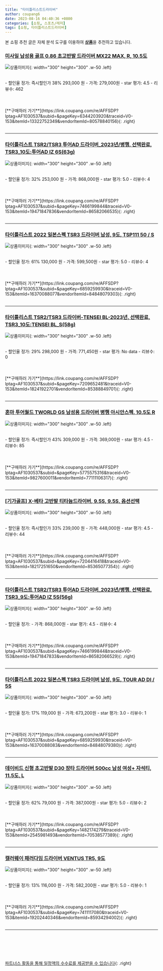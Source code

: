```yaml
---
title: "타이틀리스트드라이버"
author: coupang6
date: 2023-08-16 04:40:36 +0800
categories: [쇼핑, 스포츠/레저]
tags: [쇼핑, 타이틀리스트드라이버]
---
```


본 쇼핑 추천 글은 자체 분석 도구를 이용하여 [**상품**](https://link.coupang.com/a/bao1ui)을 추천하고 있습니다.

### [미사일 남성용 골프 0.86 초고반발 드라이버 MX22 MAX, R, 10.5도](https://link.coupang.com/re/AFFSDP?lptag=AF1030537&subid=&pageKey=6344203920&traceid=V0-153&itemId=13322752349&vendorItemId=80578840156)

![상품이미지](https://thumbnail10.coupangcdn.com/thumbnails/remote/230x230ex/image/retail/images/2022/02/16/12/6/3bf65a08-8705-4de2-8f01-36b7ff38d667.jpg){: width="300" height="300" .w-50 .left}


<br>
- 할인율 정가: 즉시할인가 38%  293,000   원
- 가격: 279,000원
- star 평가: 4.5
- 리뷰수: 462
<br>
<br>
<br>
<br>
[**구매하러 가기**](https://link.coupang.com/re/AFFSDP?lptag=AF1030537&subid=&pageKey=6344203920&traceid=V0-153&itemId=13322752349&vendorItemId=80578840156){: .right}
<br>
<br>

---

### [타이틀리스트 TSR2/TSR3 투어AD 드라이버_2023년/병행, 선택완료, TSR3_10도:투어AD IZ 6S(63g)](https://link.coupang.com/re/AFFSDP?lptag=AF1030537&subid=&pageKey=7466199844&traceid=V0-153&itemId=19471847836&vendorItemId=86582066535)

![상품이미지](https://thumbnail6.coupangcdn.com/thumbnails/remote/230x230ex/image/vendor_inventory/a98b/9fa86a32b1e1e390d432b7105cee4b7c8e71751764311b25aaead45fd963.jpg){: width="300" height="300" .w-50 .left}


<br>
- 할인율 정가: 32%  253,000   원
- 가격: 868,000원
- star 평가: 5.0
- 리뷰수: 4
<br>
<br>
<br>
<br>
[**구매하러 가기**](https://link.coupang.com/re/AFFSDP?lptag=AF1030537&subid=&pageKey=7466199844&traceid=V0-153&itemId=19471847836&vendorItemId=86582066535){: .right}
<br>
<br>

---

### [타이틀리스트 2022 일본스펙 TSR3 드라이버 남성, 9도, TSP111 50 / S](https://link.coupang.com/re/AFFSDP?lptag=AF1030537&subid=&pageKey=6859259930&traceid=V0-153&itemId=16370088077&vendorItemId=84848079303)

![상품이미지](https://thumbnail8.coupangcdn.com/thumbnails/remote/230x230ex/image/vendor_inventory/4cda/dec33aa7195b9eac7fb67e1b8fb322a7f0fa16cf1b526601b04673b71c04.jpg){: width="300" height="300" .w-50 .left}


<br>
- 할인율 정가: 61%  130,000   원
- 가격: 599,500원
- star 평가: 5.0
- 리뷰수: 4
<br>
<br>
<br>
<br>
[**구매하러 가기**](https://link.coupang.com/re/AFFSDP?lptag=AF1030537&subid=&pageKey=6859259930&traceid=V0-153&itemId=16370088077&vendorItemId=84848079303){: .right}
<br>
<br>

---

### [타이틀리스트 TSR2/TSR3 드라이버-TENSEI BL-2023년, 선택완료, TSR3_10도:TENSEI BL_S(58g)](https://link.coupang.com/re/AFFSDP?lptag=AF1030537&subid=&pageKey=7209652481&traceid=V0-153&itemId=18241922701&vendorItemId=85388849701)

![상품이미지](https://thumbnail6.coupangcdn.com/thumbnails/remote/230x230ex/image/vendor_inventory/a98b/9fa86a32b1e1e390d432b7105cee4b7c8e71751764311b25aaead45fd963.jpg){: width="300" height="300" .w-50 .left}


<br>
- 할인율 정가: 29%  298,000   원
- 가격: 771,450원
- star 평가: No data
- 리뷰수: 0
<br>
<br>
<br>
<br>
[**구매하러 가기**](https://link.coupang.com/re/AFFSDP?lptag=AF1030537&subid=&pageKey=7209652481&traceid=V0-153&itemId=18241922701&vendorItemId=85388849701){: .right}
<br>
<br>

---

### [혼마 투어월드 TWORLD GS 남성용 드라이버 병행 아시안스펙, 10.5도 R](https://link.coupang.com/re/AFFSDP?lptag=AF1030537&subid=&pageKey=5775575316&traceid=V0-153&itemId=9827600011&vendorItemId=77111106317)

![상품이미지](https://thumbnail7.coupangcdn.com/thumbnails/remote/230x230ex/image/vendor_inventory/e782/f614175300808ebaaab6766bc0f487120ce0263b18c8711e82527b8b36d4.jpg){: width="300" height="300" .w-50 .left}


<br>
- 할인율 정가: 즉시할인가 43%  309,000   원
- 가격: 369,000원
- star 평가: 4.5
- 리뷰수: 85
<br>
<br>
<br>
<br>
[**구매하러 가기**](https://link.coupang.com/re/AFFSDP?lptag=AF1030537&subid=&pageKey=5775575316&traceid=V0-153&itemId=9827600011&vendorItemId=77111106317){: .right}
<br>
<br>

---

### [[기가골프] X-베타 고반발 티타늄드라이버, 9.5S, 9.5S, 옵션선택](https://link.coupang.com/re/AFFSDP?lptag=AF1030537&subid=&pageKey=7204416418&traceid=V0-153&itemId=18217251650&vendorItemId=85365077354)

![상품이미지](https://thumbnail8.coupangcdn.com/thumbnails/remote/230x230ex/image/vendor_inventory/02f3/083722612b1392bf2680c251dada7dec5235b17e805e87e7f8bc7e38cc12.jpg){: width="300" height="300" .w-50 .left}


<br>
- 할인율 정가: 즉시할인가 33%  239,000   원
- 가격: 448,000원
- star 평가: 4.5
- 리뷰수: 44
<br>
<br>
<br>
<br>
[**구매하러 가기**](https://link.coupang.com/re/AFFSDP?lptag=AF1030537&subid=&pageKey=7204416418&traceid=V0-153&itemId=18217251650&vendorItemId=85365077354){: .right}
<br>
<br>

---

### [타이틀리스트 TSR2/TSR3 투어AD 드라이버_2023년/병행, 선택완료, TSR3_9도:투어AD IZ 5S(56g)](https://link.coupang.com/re/AFFSDP?lptag=AF1030537&subid=&pageKey=7466199844&traceid=V0-153&itemId=19471847833&vendorItemId=86582066529)

![상품이미지](https://thumbnail6.coupangcdn.com/thumbnails/remote/230x230ex/image/vendor_inventory/a98b/9fa86a32b1e1e390d432b7105cee4b7c8e71751764311b25aaead45fd963.jpg){: width="300" height="300" .w-50 .left}


<br>
- 할인율 정가: 
- 가격: 868,000원
- star 평가: 4.5
- 리뷰수: 4
<br>
<br>
<br>
<br>
[**구매하러 가기**](https://link.coupang.com/re/AFFSDP?lptag=AF1030537&subid=&pageKey=7466199844&traceid=V0-153&itemId=19471847833&vendorItemId=86582066529){: .right}
<br>
<br>

---

### [타이틀리스트 2022 일본스펙 TSR3 드라이버 남성, 9도, TOUR AD DI / 5S](https://link.coupang.com/re/AFFSDP?lptag=AF1030537&subid=&pageKey=6859259930&traceid=V0-153&itemId=16370088083&vendorItemId=84848079380)

![상품이미지](https://thumbnail8.coupangcdn.com/thumbnails/remote/230x230ex/image/vendor_inventory/4cda/dec33aa7195b9eac7fb67e1b8fb322a7f0fa16cf1b526601b04673b71c04.jpg){: width="300" height="300" .w-50 .left}


<br>
- 할인율 정가: 17%  119,000   원
- 가격: 673,200원
- star 평가: 3.0
- 리뷰수: 1
<br>
<br>
<br>
<br>
[**구매하러 가기**](https://link.coupang.com/re/AFFSDP?lptag=AF1030537&subid=&pageKey=6859259930&traceid=V0-153&itemId=16370088083&vendorItemId=84848079380){: .right}
<br>
<br>

---

### [데이비드 신형 초고반발 D30 장타 드라이버 500cc 남성 여성+ 자석티, 11.5도, L](https://link.coupang.com/re/AFFSDP?lptag=AF1030537&subid=&pageKey=1482174279&traceid=V0-153&itemId=2545981493&vendorItemId=70538577389)

![상품이미지](https://thumbnail10.coupangcdn.com/thumbnails/remote/230x230ex/image/vendor_inventory/f6c7/77c63c7730cf9acfda40d3dff9e707796991d1e54522164c620e8c2ac095.jpg){: width="300" height="300" .w-50 .left}


<br>
- 할인율 정가: 62%  79,000   원
- 가격: 387,000원
- star 평가: 5.0
- 리뷰수: 2
<br>
<br>
<br>
<br>
[**구매하러 가기**](https://link.coupang.com/re/AFFSDP?lptag=AF1030537&subid=&pageKey=1482174279&traceid=V0-153&itemId=2545981493&vendorItemId=70538577389){: .right}
<br>
<br>

---

### [캘러웨이 패러다임 드라이버 VENTUS TR5, 9도](https://link.coupang.com/re/AFFSDP?lptag=AF1030537&subid=&pageKey=7411117080&traceid=V0-153&itemId=19202440346&vendorItemId=85934294002)

![상품이미지](https://thumbnail10.coupangcdn.com/thumbnails/remote/230x230ex/image/vendor_inventory/e5a3/9e8151bef2a8e75b4184844b41b47d65a861d9d3796a86ff04174313c774.jpg){: width="300" height="300" .w-50 .left}


<br>
- 할인율 정가: 13%  116,000   원
- 가격: 582,200원
- star 평가: 5.0
- 리뷰수: 1
<br>
<br>
<br>
<br>
[**구매하러 가기**](https://link.coupang.com/re/AFFSDP?lptag=AF1030537&subid=&pageKey=7411117080&traceid=V0-153&itemId=19202440346&vendorItemId=85934294002){: .right}
<br>
<br>

---
<br><br><br><br><br> [파트너스 활동을 통해 일정액의 수수료를 제공받을 수 있습니다](https://link.coupang.com/a/bao1ui){: .right}